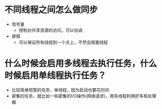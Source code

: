 # 不同线程之间怎么做同步
- 信号量
  - 控制对共享资源的访问，可以协调
- 屏障
  - 可以保证所有线程到一个点上，不然会阻塞线程
# 什么时候会启用多线程去执行任务，什么时候启用单线程执行任务？
- 比较简单短暂的任务，单线程，因为启动也要花时间
- 密集的任务，就比如一些密集的I/O操作(网络请求)，用多线程利用好多核处理器

